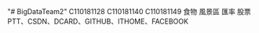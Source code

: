 "# BigDataTeam2" 
C110181128
C110181140 
C110181149
食物 風景區 匯率 股票
PTT、CSDN、DCARD、GITHUB、ITHOME、FACEBOOK
